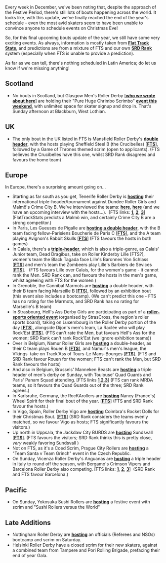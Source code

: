 <html><body><p>Every week in December, we've been noting that, despite the approach of the Festive Period, there's still lots of bouts happening across the world. It looks like, with this update, we've finally reached the end of the year's schedule - even the most avid skaters seem to have been unable to convince anyone to schedule events on Christmas Eve!

So, for this final upcoming bouts update of the year, we still have some very exciting events. As always, information is mostly taken from <strong><a href="http://www.flattrackstats.com">Flat Track Stats</a></strong>, and predictions are from a mixture of FTS and our own <strong><a href="https://aoanla.pythonanywhere.com/16-Dec-ranking.html">SRD Rank</a></strong> system (especially when FTS is unable to provide a prediction).

As far as we can tell, there's nothing scheduled in Latin America; do let us know if we're missing anything!
</p><h2>Scotland</h2>
<ul>
	<li>No bouts in Scotland, but Glasgow Men's Roller Derby [<strong><a href="https://www.scottishrollerderbyblog.com/posts/2016/12/09/glasgow-mens-roller-derby/">who we wrote about here</a></strong>] are holding their "Pure Huge Chrimbo Scrimbo" <strong><a href="https://www.facebook.com/events/1257804610950025/">event this weekend</a></strong>, with unlimited space for skater signup and drop in. That's Sunday afternoon at Blackburn, West Lothian.</li>
</ul>
<h2>UK</h2>
<ul>
	<li>The only bout in the UK listed in FTS is Mansfield Roller Derby's <strong><a href="https://www.facebook.com/events/1830572023828695/">double header</a></strong>, with the hosts playing Sheffield Steel B (the Crucibelles) [<strong><a href="http://flattrackstats.com/bouts/88518/overview">FTS</a></strong>], followed by a Game of Thrones themed scrim (open to applicants). (FTS believes the Crucibelles have this one, whilst SRD Rank disagrees and favours the home team)</li>
</ul>
<h2>Europe</h2>
In Europe, there's a surprising amount going on...
<ul>
	<li>Starting as far south as you get, Tenerife Roller Derby is <strong><a href="https://www.facebook.com/events/1790180551249253/">hosting</a></strong> their international triple-header/tournament against Dundee Roller Girls and Malmö's Crime City B. We've interviewed the teams: <strong><a href="https://www.scottishrollerderbyblog.com/posts/2016/12/08/dundees-international-debut/">here</a></strong>, <strong><a href="https://www.scottishrollerderbyblog.com/posts/2016/12/04/crime-city-b-gear-up-for-tenerife/">here</a></strong> (and we have an upcoming interview with the hosts...).  [FTS links: <strong><a href="http://flattrackstats.com/bouts/88620/overview">1</a></strong>, <strong><a href="http://flattrackstats.com/bouts/88621/overview">2</a></strong>, <strong><a href="http://flattrackstats.com/bouts/88622/overview">3</a></strong>] (FlatTrackStats predicts a Malmö win, and certainly Crime City B are a strong competitor.)</li>
	<li>In Paris, Les Gueuses de Pigalle are <strong><a href="https://www.facebook.com/events/317960671906313/">hosting a double header</a></strong>, with the B team facing fellow-Parisiens Boucherie de Paris C [<strong><a href="http://flattrackstats.com/bouts/86074/overview">FTS</a></strong>], and the A team playing Avignon's Rabbit Skulls [<strong><a href="http://flattrackstats.com/bouts/86072/overview">FTS</a></strong>] (FTS favours the hosts in both games)</li>
	<li>In Calais, there's a <strong><a href="https://www.facebook.com/events/1605992082748014/">triple-header</a></strong>, which is also a triple-genre, as Calais' Junior team, Dead Dragibus, take on Roller Kinderby Lille [FTS?], women's team the Black Tagada face Lille's Baronnes Von Schlass [<strong><a href="http://flattrackstats.com/bouts/88376/overview">FTS</a></strong>] and men's team the Zombeers play Lille's Barbiers de Sévices [<strong><a href="http://flattrackstats.com/bouts/88377/overview">FTS</a></strong>].   (FTS favours Lille over Calais, for the women's game - it cannot rank the Men. SRD Rank can, and favours the hosts in the men's game, whilst agreeing with FTS for the women )</li>
	<li>In Grenoble, the Cannibal Marmots are <strong><a href="https://www.facebook.com/events/1946399632254166/">hosting</a></strong> a double header, with their B team facing Marseille B [<strong><a href="http://flattrackstats.com/bouts/88629/overview">FTS</a></strong>], followed by an exhibition bout (this event also includes a bootcamp). (We can't predict this one - FTS has no rating for the Marmots, and SRD Rank has no rating for Marseille's B team)</li>
	<li>In Strasbourg, Hell's Ass Derby Girls are participating as part of a <strong><a href="https://www.facebook.com/events/1803809346555864/">roller-sports oriented event</a> </strong>(organised by StrasCross, the region's roller sports board), taking on Luxembourg in the Roller Derby portion of the day [<strong><a href="http://flattrackstats.com/bouts/88150/overview">FTS</a></strong>], alongside Dijon's men's team, La Raclée who will play Rock'Est [<strong><a href="http://flattrackstats.com/bouts/88152">FTS</a></strong>]. (FTS can't rate the Men, but favours Hell's Ass for the women; SRD Rank can't rank Rock'Est (we ignore exhibition teams))</li>
	<li>Over in Belgium, Namur Roller Girls are <strong><a href="https://www.facebook.com/events/307455319653452/">hosting</a></strong> a double-header, as their C team plays Rouen B [<strong><a href="http://flattrackstats.com/bouts/88007/overview">FTS</a></strong>], and Namur's men's league, the Vîkings  take on Track'Ass of Tours-Le Mans-Bourges [<strong><a href="http://flattrackstats.com/bouts/88008/overview">FTS</a></strong>]. (FTS and SRD Rank favour Rouen for the women; FTS can't rank the Men, but SRD Rank favours the hosts)</li>
	<li>And also in Belgium, Brussels' Manneken Beasts are <strong><a href="https://www.facebook.com/events/1754143831503636/">hosting</a></strong> a triple header of men's derby on Sunday, with Toulouse' Quad Guards and Paris' Panam Squad attending. [FTS links <strong><a href="http://flattrackstats.com/bouts/88166/overview">1</a></strong>,<strong><a href="http://flattrackstats.com/bouts/88167/overview">2</a></strong>,<strong><a href="http://flattrackstats.com/bouts/88168/overview">3</a></strong>] (FTS can rank MRDA teams, so it favours the Quad Guards out of the three; SRD Rank agrees.)</li>
	<li>In Karlsruhe, Germany, the RocKArollers are <strong><a href="https://www.facebook.com/events/1855775764651652/">hosting</a></strong> Nancy (France's) Wheel Spirit for their final bout of the year. [<strong><a href="http://flattrackstats.com/bouts/88149/overview">FTS</a></strong>] (FTS and SRD Rank favour the hosts.)</li>
	<li>In Vigo, Spain, Roller Derby Vigo are <strong><a href="https://www.facebook.com/events/1128386280585498/">hosting</a></strong> Coimbra's Rocket Dolls for their Christmas Bout. [<strong><a href="http://flattrackstats.com/bouts/88511/overview">FTS</a></strong>] (SRD Rank considers the teams evenly matched, so we favour Vigo as hosts; FTS significantly favours the visitors.)</li>
	<li>Up north in Uppsala, the Jackdaw City BURDS are <strong><a href="https://www.facebook.com/events/1282358701814788/">hosting</a></strong> Sundsvall [<strong><a href="http://flattrackstats.com/bouts/88204/overview">FTS</a></strong>]. (FTS favours the visitors; SRD Rank thinks this is pretty close, <em>very</em> weakly favoring Sundsvall )</li>
	<li>Not on FTS, as it's a Coed Scrim, Prague City Rollers are <strong><a href="https://www.facebook.com/events/1710100725877241/">hosting</a></strong> a "Team Santa v Team Grinch" event in the Czech Republic.</li>
	<li>On Sunday, Vicenza Roller Derby's Anguanas are <strong><a href="https://www.facebook.com/events/1110422859078048/">hosting</a></strong> a triple header in Italy to round off the season, with Bergamo's Crimson Vipers and Barcelona Roller Derby also competing. [FTS links: <strong><a href="http://flattrackstats.com/bouts/88129/overview">1</a></strong>, <strong><a href="http://flattrackstats.com/bouts/88520/overview">2</a></strong>, <strong><a href="http://flattrackstats.com/bouts/88521/overview">3</a></strong>]  (SRD Rank and FTS favour Barcelona.)</li>
</ul>
<h2>Pacific</h2>
<ul>
	<li>On Sunday, Yokosuka Sushi Rollers are <strong><a href="https://www.facebook.com/events/816897905115547/">hosting</a></strong> a festive event with scrim and "Sushi Rollers versus the World"</li>
</ul>
<h2>Late Additions</h2>
<ul>
	<li>Nottingham Roller Derby are <strong><a href="https://www.facebook.com/events/333179497034329/">hosting</a></strong> an officials (Referees and NSOs) bootcamp and scrim on Saturday.</li>
	<li>Helsinki Roller Derby have a closed scrim for their new skaters, against a combined team from Tampere and Pori Rolling Brigade, prefacing their end of year Gala.</li>
</ul>
 </body></html>
